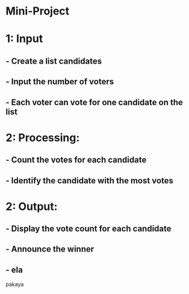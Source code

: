 # Mini-Project

# 1: Input
## - Create a list candidates
## - Input the number of voters
## - Each voter can vote for one candidate on the list

# 2: Processing:
## - Count the votes for each candidate
## - Identify the candidate with the most votes

# 2: Output:
## - Display the vote count for each candidate
## - Announce the winner
## - ela

pakaya

